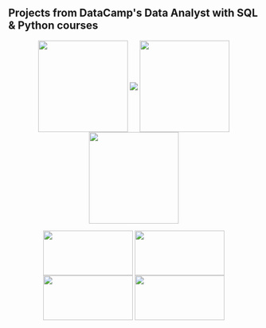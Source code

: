 ## Projects from DataCamp's Data Analyst with SQL & Python courses


<p align="center">
<img align="center" src="https://github.com/PmnAngelov/datacamp-data-analyst/blob/main/img/python_logo.png" width="180" height="184" /> 
<img align="center" src="https://github.com/PmnAngelov/datacamp-data-analyst/blob/main/img/postgresql_logo.png" />
<img align="center" src="https://github.com/PmnAngelov/datacamp-data-analyst/blob/main/img/jupyter_logo.png" width="180" height="184" />
<img align="center" src="https://github.com/PmnAngelov/datacamp-data-analyst/blob/main/img/excel.png" width="180" height="184" />
</p>

<p align="center">
<img align="center" src="https://github.com/PmnAngelov/datacamp-data-analyst/blob/main/img/pandas.png" width="180" height="90" />
<img align="center" src="https://github.com/PmnAngelov/datacamp-data-analyst/blob/main/img/numpy.png" width="180" height="90" />
<img align="center" src="https://github.com/PmnAngelov/datacamp-data-analyst/blob/main/img/matplotllib.png" width="180" height="90" />
<img align="center" src="https://github.com/PmnAngelov/datacamp-data-analyst/blob/main/img/seaborn.png" width="180" height="90" />
</p>

